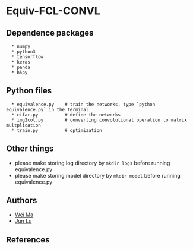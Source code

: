 # Equiv-FCL-CONVL

## Dependence packages

```
  * numpy
  * python3
  * tensorflow
  * keras
  * panda
  * h5py
```
  
## Python files

```
  * equivalence.py    # train the networks, type `python equivalence.py` in the terminal
  * cifar.py          # define the networks
  * img2col.py        # converting convolutional operation to matrix multplication
  * train.py          # optimization
```

## Other things

- please make storing log directory by `mkdir logs` before running equivalence.py
- please make storing model directory by `mkdir model` before running equivalence.py
  
## Authors

- [Wei Ma](https://github.com/Marvinmw)
- [Jun Lu](https://github.com/junlulocky)

## References
  
